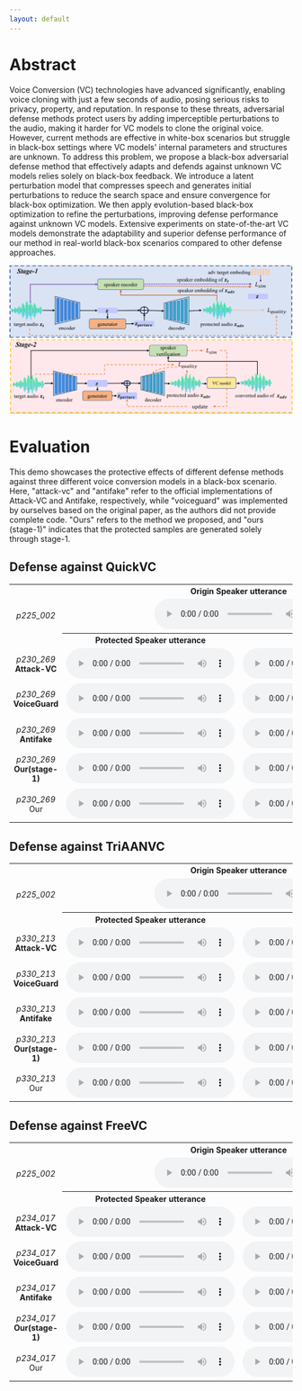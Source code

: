 ```yaml
---
layout: default
---
```

# Abstract
Voice Conversion (VC) technologies have advanced significantly, enabling voice cloning with just a few seconds of audio, posing serious risks to privacy, property, and reputation. In response to these threats, adversarial defense methods protect users by adding imperceptible perturbations to the audio, making it harder for VC models to clone the original voice. However, current methods are effective in white-box scenarios but struggle in black-box settings where VC models' internal parameters and structures are unknown. To address this problem, we propose a black-box adversarial defense method that effectively adapts and defends against unknown VC models relies solely on black-box feedback. We introduce a latent perturbation model that compresses speech and generates initial perturbations to reduce the search space and ensure convergence for black-box optimization. We then apply evolution-based black-box optimization to refine the perturbations, improving defense performance against unknown VC models. Extensive experiments on state-of-the-art VC models demonstrate the adaptability and superior defense performance of our method in real-world black-box scenarios compared to other defense approaches.

<center>
    <img src="./stage.png" alt="example">
</center>

# Evaluation
This demo showcases the protective effects of different defense methods against three different voice conversion models in a black-box scenario. Here, "attack-vc" and "antifake" refer to the official implementations of Attack-VC and Antifake, respectively, while "voiceguard" was implemented by ourselves based on the original paper, as the authors did not provide complete code. "Ours" refers to the method we proposed, and "ours (stage-1)" indicates that the protected samples are generated solely through stage-1.

## Defense against QuickVC


<table style="width: 100%; border-collapse: collapse;">
    <tr>
        <td></td>
        <th colspan="2" style="text-align: center; vertical-align: middle">Origin Speaker utterance</th>
    </tr>
    <tr>
        <td style="text-align: center; vertical-align: middle"><i>p225_002</i></td>
        <td colspan="2" style="text-align: center; vertical-align: middle">
            <audio src="audio/origin/p230_269.wav" controls preload></audio>
        </td>
    </tr>
    <tr>
        <td></td>
        <th style="text-align: center; vertical-align: middle">Protected Speaker utterance</th>
        <th style="text-align: center; vertical-align: middle">Conversion result</th>
    </tr>
    <tr>
        <td style="text-align: center; vertical-align: middle">
            <i>p230_269</i><br><b>Attack-VC</b>
        </td>
        <td style="text-align: center; vertical-align: middle">
            <audio src="audio/pertured_attackvc/p225_002_p230_269.wav" controls preload></audio>
        </td>
        <td style="text-align: center; vertical-align: middle">
            <audio src="audio/attackvc2QuickVC/p225_002_p230_269.wav" controls preload></audio>
        </td>
    </tr>
    <tr>
        <td style="text-align: center; vertical-align: middle">
            <i>p230_269</i><br><b>VoiceGuard</b>
        </td>
        <td style="text-align: center; vertical-align: middle">
            <audio src="audio/pertured_voiceguard/p225_002_p230_269.wav" controls preload></audio>
        </td>
        <td style="text-align: center; vertical-align: middle">
            <audio src="audio/voiceguard2QuickVC/p225_002_p230_269.wav" controls preload></audio>
        </td>
    </tr>
    <tr>
        <td style="text-align: center; vertical-align: middle">
            <i>p230_269</i><br><b>Antifake</b>
        </td>
        <td style="text-align: center; vertical-align: middle">
            <audio src="audio/perture_antifake/p225_002_p230_269.wav" controls preload></audio>
        </td>
        <td style="text-align: center; vertical-align: middle">
            <audio src="audio/antifake2QuickVC/p225_002_p230_269.wav" controls preload></audio>
        </td>
    </tr>
    <tr>
        <td style="text-align: center; vertical-align: middle">
            <i>p230_269</i><br><b>Our(stage-1)</b>
        </td>
        <td style="text-align: center; vertical-align: middle">
            <audio src="audio/pertured_gen_once/p225_002_p230_269.wav" controls preload></audio>
        </td>
        <td style="text-align: center; vertical-align: middle">
            <audio src="audio/gen_once2QuickVC/p225_002_p230_269.wav" controls preload></audio>
        </td>
    </tr>
    <tr>
        <td style="text-align: center; vertical-align: middle">
            <i>p230_269</i><br>Our
        </td>
        <td style="text-align: center; vertical-align: middle">
            <audio src="audio/pertured_black_box_QuickVC/p225_002_p230_269.wav" controls preload></audio>
        </td>
        <td style="text-align: center; vertical-align: middle">
            <audio src="audio/black_box_QuickVC_test_antifakeloss/p225_002_p230_269.wav" controls preload></audio>
        </td>
    </tr>
</table>

## Defense against TriAANVC

<table style="width: 100%; border-collapse: collapse;">
    <tr>
        <td></td>
        <th colspan="2" style="text-align: center; vertical-align: middle">Origin Speaker utterance</th>
    </tr>
    <tr>
        <td style="text-align: center; vertical-align: middle"><i>p225_002</i></td>
        <td colspan="2" style="text-align: center; vertical-align: middle">
            <audio src="audio/origin/p330_213.wav" controls preload></audio>
        </td>
    </tr>
    <tr>
        <td></td>
        <th style="text-align: center; vertical-align: middle">Protected Speaker utterance</th>
        <th style="text-align: center; vertical-align: middle">Conversion result</th>
    </tr>
    <tr>
        <td style="text-align: center; vertical-align: middle">
            <i>p330_213</i><br><b>Attack-VC</b>
        </td>
        <td style="text-align: center; vertical-align: middle">
            <audio src="audio/pertured_attackvc/p225_002_p330_213.wav" controls preload></audio>
        </td>
        <td style="text-align: center; vertical-align: middle">
            <audio src="audio/attackvc2TriAANVC/p225_002_p330_213.wav" controls preload></audio>
        </td>
    </tr>
    <tr>
        <td style="text-align: center; vertical-align: middle">
            <i>p330_213</i><br><b>VoiceGuard</b>
        </td>
        <td style="text-align: center; vertical-align: middle">
            <audio src="audio/pertured_voiceguard/p225_002_p330_213.wav" controls preload></audio>
        </td>
        <td style="text-align: center; vertical-align: middle">
            <audio src="audio/voiceguard2TriAANVC/p225_002_p330_213.wav" controls preload></audio>
        </td>
    </tr>
    <tr>
        <td style="text-align: center; vertical-align: middle">
            <i>p330_213</i><br><b>Antifake</b>
        </td>
        <td style="text-align: center; vertical-align: middle">
            <audio src="audio/perture_antifake/p225_002_p330_213.wav" controls preload></audio>
        </td>
        <td style="text-align: center; vertical-align: middle">
            <audio src="audio/antifake2TriAANVC/p225_002_p330_213.wav" controls preload></audio>
        </td>
    </tr>
    <tr>
        <td style="text-align: center; vertical-align: middle">
            <i>p330_213</i><br><b>Our(stage-1)</b>
        </td>
        <td style="text-align: center; vertical-align: middle">
            <audio src="audio/pertured_gen_once/p225_002_p330_213.wav" controls preload></audio>
        </td>
        <td style="text-align: center; vertical-align: middle">
            <audio src="audio/gen_once2TriAANVC/p225_002_p330_213.wav" controls preload></audio>
        </td>
    </tr>
    <tr>
        <td style="text-align: center; vertical-align: middle">
            <i>p330_213</i><br>Our
        </td>
        <td style="text-align: center; vertical-align: middle">
            <audio src="audio/pertured_black_box_TriAANVC/p225_002_p330_213.wav" controls preload></audio>
        </td>
        <td style="text-align: center; vertical-align: middle">
            <audio src="audio/black_box_TriAANVC_test_antifakeloss/p225_002_p330_213.wav" controls preload></audio>
        </td>
    </tr>
</table>

## Defense against FreeVC

<table style="width: 100%; border-collapse: collapse;">
    <tr>
        <td></td>
        <th colspan="2" style="text-align: center; vertical-align: middle">Origin Speaker utterance</th>
    </tr>
    <tr>
        <td style="text-align: center; vertical-align: middle"><i>p225_002</i></td>
        <td colspan="2" style="text-align: center; vertical-align: middle">
            <audio src="audio/origin/p234_017.wav" controls preload></audio>
        </td>
    </tr>
    <tr>
        <td></td>
        <th style="text-align: center; vertical-align: middle">Protected Speaker utterance</th>
        <th style="text-align: center; vertical-align: middle">Conversion result</th>
    </tr>
    <tr>
        <td style="text-align: center; vertical-align: middle">
            <i>p234_017</i><br><b>Attack-VC</b>
        </td>
        <td style="text-align: center; vertical-align: middle">
            <audio src="audio/pertured_attackvc/p225_002_p234_017.wav" controls preload></audio>
        </td>
        <td style="text-align: center; vertical-align: middle">
            <audio src="audio/attackvc2FreeVC/p225_002_p234_017.wav" controls preload></audio>
        </td>
    </tr>
    <tr>
        <td style="text-align: center; vertical-align: middle">
            <i>p234_017</i><br><b>VoiceGuard</b>
        </td>
        <td style="text-align: center; vertical-align: middle">
            <audio src="audio/pertured_voiceguard/p225_002_p234_017.wav" controls preload></audio>
        </td>
        <td style="text-align: center; vertical-align: middle">
            <audio src="audio/voiceguard2FreeVC/p225_002_p234_017.wav" controls preload></audio>
        </td>
    </tr>
    <tr>
        <td style="text-align: center; vertical-align: middle">
            <i>p234_017</i><br><b>Antifake</b>
        </td>
        <td style="text-align: center; vertical-align: middle">
            <audio src="audio/perture_antifake/p225_002_p234_017.wav" controls preload></audio>
        </td>
        <td style="text-align: center; vertical-align: middle">
            <audio src="audio/antifake2FreeVC/p225_002_p234_017.wav" controls preload></audio>
        </td>
    </tr>
    <tr>
        <td style="text-align: center; vertical-align: middle">
            <i>p234_017</i><br><b>Our(stage-1)</b>
        </td>
        <td style="text-align: center; vertical-align: middle">
            <audio src="audio/pertured_gen_once/p225_002_p234_017.wav" controls preload></audio>
        </td>
        <td style="text-align: center; vertical-align: middle">
            <audio src="audio/gen_once2FreeVC/p225_002_p234_017.wav" controls preload></audio>
        </td>
    </tr>
    <tr>
        <td style="text-align: center; vertical-align: middle">
            <i>p234_017</i><br>Our
        </td>
        <td style="text-align: center; vertical-align: middle">
            <audio src="audio/pertured_black_box-FreeVC/p225_002_p234_017.wav" controls preload></audio>
        </td>
        <td style="text-align: center; vertical-align: middle">
            <audio src="audio/black_box_FreeVC_test_antifakeloss/p225_002_p234_017.wav" controls preload></audio>
        </td>
    </tr>
</table>